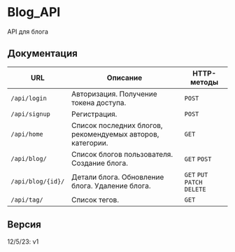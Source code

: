 # Blog_API

API для блога

## Документация

URL | Описание | HTTP-методы
--- | --- | ---
`/api/login` | Авторизация. Получение токена доступа. | `POST`
`/api/signup` | Регистрация. | `POST`
`/api/home` | Список последних блогов, рекомендуемых авторов, категории.| `GET`
`/api/blog/` | Список блогов пользователя. Создание блога. | `GET` `POST`
`/api/blog/{id}/` | Детали блога. Обновление блога. Удаление блога. | `GET` `PUT` `PATCH` `DELETE`
`/api/tag/` | Список тегов. | `GET`

## Версия
12/5/23: v1